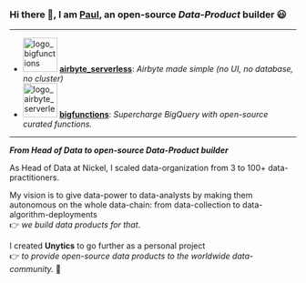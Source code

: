

### Hi there 👋, I am [Paul](https://www.linkedin.com/in/paul-marcombes/), an open-source *Data-Product* builder 😃

---

- <img src="https://github.com/unytics/unytics/assets/111615732/484feaa8-6ba9-436c-aa67-741fb18a17be" alt="logo_bigfunctions" width="60"/> **[airbyte_serverless](https://github.com/unytics/airbyte_serverless)**: *Airbyte made simple (no UI, no database, no cluster)*
- <img src="https://github.com/unytics/unytics/assets/111615732/484feaa8-6ba9-436c-aa67-741fb18a17be" alt="logo_airbyte_serverless" width="60"/> **[bigfunctions](https://github.com/unytics/bigfunctions)**: *Supercharge BigQuery with open-source curated functions.*


---

***From Head of Data to open-source Data-Product builder***

As Head of Data at Nickel, I scaled data-organization from 3 to 100+ data-practitioners. 

My vision is to give data-power to data-analysts by making them autonomous on the whole data-chain: from data-collection to data-algorithm-deployments<br>
👉 *we build data products for that*. 

I created **Unytics** to go further as a personal project<br>
👉 *to provide open-source data products to the worldwide data-community.* 🚀 

